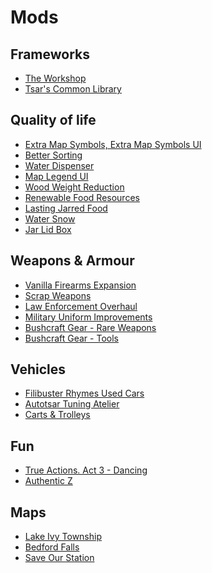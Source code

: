 # Mods

## Frameworks

- [The Workshop][1]
- [Tsar's Common Library][2]

[1]:  https://steamcommunity.com/sharedfiles/filedetails/?id=2680473910
[2]:  https://steamcommunity.com/workshop/filedetails/?id=2392709985

## Quality of life

- [Extra Map Symbols, Extra Map Symbols UI][3]
- [Better Sorting][4]
- [Water Dispenser][6]
- [Map Legend UI][8]
- [Wood Weight Reduction][7]
- [Renewable Food Resources][9]
- [Lasting Jarred Food][10]
- [Water Snow][21]
- [Jar Lid Box][24]

[3]:  https://steamcommunity.com/sharedfiles/filedetails/?id=2701170568
[4]:  https://steamcommunity.com/sharedfiles/filedetails/?id=2313387159
[6]:  https://steamcommunity.com/sharedfiles/filedetails/?id=2687798127
[7]:  https://steamcommunity.com/sharedfiles/filedetails/?id=2377867605
[8]:  https://steamcommunity.com/sharedfiles/filedetails/?id=2710167561
[9]:  https://steamcommunity.com/sharedfiles/filedetails/?id=2688622178
[10]: https://steamcommunity.com/sharedfiles/filedetails/?id=2681257693
[21]: https://steamcommunity.com/sharedfiles/filedetails/?id=2704811006
[24]: https://steamcommunity.com/sharedfiles/filedetails/?id=1557287920

## Weapons & Armour

- [Vanilla Firearms Expansion][11]
- [Scrap Weapons][12]
- [Law Enforcement Overhaul][13]
- [Military Uniform Improvements][14]
- [Bushcraft Gear - Rare Weapons][15]
- [Bushcraft Gear - Tools][26]

[11]: https://steamcommunity.com/sharedfiles/filedetails/?id=2667899942
[12]: https://steamcommunity.com/sharedfiles/filedetails/?id=2122265954
[13]: https://steamcommunity.com/sharedfiles/filedetails/?id=2616752828
[14]: https://steamcommunity.com/sharedfiles/filedetails/?id=2530389024
[15]: https://steamcommunity.com/sharedfiles/filedetails/?id=2432621382
[26]: https://steamcommunity.com/sharedfiles/filedetails/?id=2423906082

## Vehicles

- [Filibuster Rhymes Used Cars][16]
- [Autotsar Tuning Atelier][17]
- [Carts & Trolleys][23]

[16]: https://steamcommunity.com/sharedfiles/filedetails/?id=1510950729
[17]: https://steamcommunity.com/sharedfiles/filedetails/?id=2592358528
[23]: https://steamcommunity.com/sharedfiles/filedetails/?id=2478768005

## Fun

- [True Actions. Act 3 - Dancing][18]
- [Authentic Z][22]

[18]: https://steamcommunity.com/sharedfiles/filedetails/?id=2648779556
[22]: https://steamcommunity.com/sharedfiles/filedetails/?id=2335368829

## Maps

- [Lake Ivy Township][19]
- [Bedford Falls][20]
- [Save Our Station][25]

[19]: https://steamcommunity.com/sharedfiles/filedetails/?id=2252982049
[20]: https://steamcommunity.com/sharedfiles/filedetails/?id=522891356
[25]: https://steamcommunity.com/sharedfiles/filedetails/?id=2398274461

